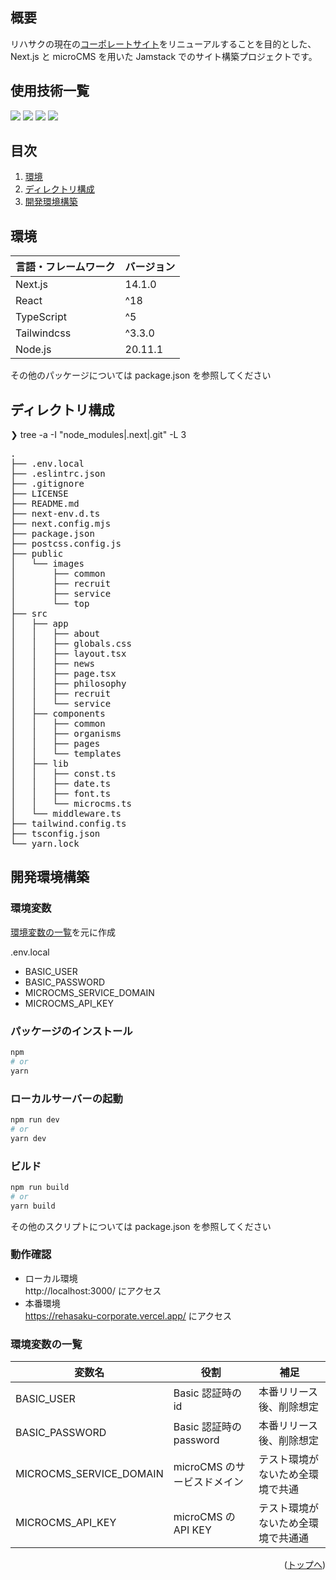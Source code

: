 <div id="top"></div>

## 概要

リハサクの現在の[コーポレートサイト](https://rehasaku.net/)をリニューアルすることを目的とした、  
Next.js と microCMS を用いた Jamstack でのサイト構築プロジェクトです。

## 使用技術一覧

<p style="display: inline">
  <img src="https://img.shields.io/badge/-Next.js-000000.svg?logo=next.js&style=for-the-badge">
  <img src="https://img.shields.io/badge/-React-000000?style=for-the-badge&logo=react&logoColor=61DAFB">
  <img src="https://img.shields.io/badge/-TypeScript-000000.svg?style=for-the-badge&logo=typescript&">
  <img src="https://img.shields.io/badge/-TailwindCSS-000000.svg?logo=tailwindcss&style=for-the-badge">
</p>

## 目次

1. [環境](#環境)
2. [ディレクトリ構成](#ディレクトリ構成)
3. [開発環境構築](#開発環境構築)

## 環境

<!-- 言語、フレームワーク、ミドルウェア、インフラの一覧とバージョンを記載 -->

| 言語・フレームワーク | バージョン |
| -------------------- | ---------- |
| Next.js              | 14.1.0     |
| React                | ^18        |
| TypeScript           | ^5         |
| Tailwindcss          | ^3.3.0     |
| Node.js              | 20.11.1    |

その他のパッケージについては package.json を参照してください

## ディレクトリ構成

❯ tree -a -I "node_modules|.next|.git" -L 3

<pre>
.
├── .env.local
├── .eslintrc.json
├── .gitignore
├── LICENSE
├── README.md
├── next-env.d.ts
├── next.config.mjs
├── package.json
├── postcss.config.js
├── public
│   └── images
│       ├── common
│       ├── recruit
│       ├── service
│       └── top
├── src
│   ├── app
│   │   ├── about
│   │   ├── globals.css
│   │   ├── layout.tsx
│   │   ├── news
│   │   ├── page.tsx
│   │   ├── philosophy
│   │   ├── recruit
│   │   └── service
│   ├── components
│   │   ├── common
│   │   ├── organisms
│   │   ├── pages
│   │   └── templates
│   ├── lib
│   │   ├── const.ts
│   │   ├── date.ts
│   │   ├── font.ts
│   │   └── microcms.ts
│   └── middleware.ts
├── tailwind.config.ts
├── tsconfig.json
└── yarn.lock
</pre>

## 開発環境構築

### 環境変数

[環境変数の一覧](#環境変数の一覧)を元に作成

.env.local
- BASIC_USER
- BASIC_PASSWORD
- MICROCMS_SERVICE_DOMAIN
- MICROCMS_API_KEY

### パッケージのインストール

```bash
npm
# or
yarn
```

### ローカルサーバーの起動

```bash
npm run dev
# or
yarn dev
```

### ビルド

```bash
npm run build
# or
yarn build
```

その他のスクリプトについては package.json を参照してください

### 動作確認

- ローカル環境  
  http://localhost:3000/ にアクセス
- 本番環境  
  https://rehasaku-corporate.vercel.app/ にアクセス

### 環境変数の一覧

| 変数名                  | 役割                        | 補足                               |
| ----------------------- | --------------------------- | ---------------------------------- |
| BASIC_USER              | Basic 認証時の id           | 本番リリース後、削除想定           |
| BASIC_PASSWORD          | Basic 認証時の password     | 本番リリース後、削除想定           |
| MICROCMS_SERVICE_DOMAIN | microCMS のサービスドメイン | テスト環境がないため全環境で共通   |
| MICROCMS_API_KEY        | microCMS の API KEY         | テスト環境がないため全環境で共通通 |

<p align="right">(<a href="#top">トップへ</a>)</p>
